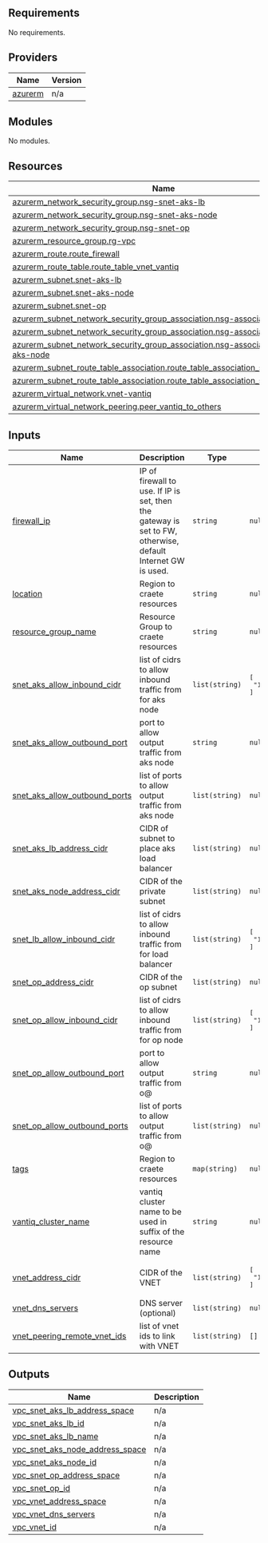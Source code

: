 ## Requirements

No requirements.

## Providers

| Name | Version |
|------|---------|
| <a name="provider_azurerm"></a> [azurerm](#provider\_azurerm) | n/a |

## Modules

No modules.

## Resources

| Name | Type |
|------|------|
| [azurerm_network_security_group.nsg-snet-aks-lb](https://registry.terraform.io/providers/hashicorp/azurerm/latest/docs/resources/network_security_group) | resource |
| [azurerm_network_security_group.nsg-snet-aks-node](https://registry.terraform.io/providers/hashicorp/azurerm/latest/docs/resources/network_security_group) | resource |
| [azurerm_network_security_group.nsg-snet-op](https://registry.terraform.io/providers/hashicorp/azurerm/latest/docs/resources/network_security_group) | resource |
| [azurerm_resource_group.rg-vpc](https://registry.terraform.io/providers/hashicorp/azurerm/latest/docs/resources/resource_group) | resource |
| [azurerm_route.route_firewall](https://registry.terraform.io/providers/hashicorp/azurerm/latest/docs/resources/route) | resource |
| [azurerm_route_table.route_table_vnet_vantiq](https://registry.terraform.io/providers/hashicorp/azurerm/latest/docs/resources/route_table) | resource |
| [azurerm_subnet.snet-aks-lb](https://registry.terraform.io/providers/hashicorp/azurerm/latest/docs/resources/subnet) | resource |
| [azurerm_subnet.snet-aks-node](https://registry.terraform.io/providers/hashicorp/azurerm/latest/docs/resources/subnet) | resource |
| [azurerm_subnet.snet-op](https://registry.terraform.io/providers/hashicorp/azurerm/latest/docs/resources/subnet) | resource |
| [azurerm_subnet_network_security_group_association.nsg-association-aks-lb](https://registry.terraform.io/providers/hashicorp/azurerm/latest/docs/resources/subnet_network_security_group_association) | resource |
| [azurerm_subnet_network_security_group_association.nsg-association-op](https://registry.terraform.io/providers/hashicorp/azurerm/latest/docs/resources/subnet_network_security_group_association) | resource |
| [azurerm_subnet_network_security_group_association.nsg-association-snet-aks-node](https://registry.terraform.io/providers/hashicorp/azurerm/latest/docs/resources/subnet_network_security_group_association) | resource |
| [azurerm_subnet_route_table_association.route_table_association_snet_aks_node](https://registry.terraform.io/providers/hashicorp/azurerm/latest/docs/resources/subnet_route_table_association) | resource |
| [azurerm_subnet_route_table_association.route_table_association_snet_op](https://registry.terraform.io/providers/hashicorp/azurerm/latest/docs/resources/subnet_route_table_association) | resource |
| [azurerm_virtual_network.vnet-vantiq](https://registry.terraform.io/providers/hashicorp/azurerm/latest/docs/resources/virtual_network) | resource |
| [azurerm_virtual_network_peering.peer_vantiq_to_others](https://registry.terraform.io/providers/hashicorp/azurerm/latest/docs/resources/virtual_network_peering) | resource |

## Inputs

| Name | Description | Type | Default | Required |
|------|-------------|------|---------|:--------:|
| <a name="input_firewall_ip"></a> [firewall\_ip](#input\_firewall\_ip) | IP of firewall to use. If IP is set, then the gateway is set to FW, otherwise, default Internet GW is used. | `string` | `null` | no |
| <a name="input_location"></a> [location](#input\_location) | Region to craete resources | `string` | `null` | no |
| <a name="input_resource_group_name"></a> [resource\_group\_name](#input\_resource\_group\_name) | Resource Group to craete resources | `string` | `null` | no |
| <a name="input_snet_aks_allow_inbound_cidr"></a> [snet\_aks\_allow\_inbound\_cidr](#input\_snet\_aks\_allow\_inbound\_cidr) | list of cidrs to allow inbound traffic from for aks node | `list(string)` | <pre>[<br>  "10.0.0.0/8"<br>]</pre> | no |
| <a name="input_snet_aks_allow_outbound_port"></a> [snet\_aks\_allow\_outbound\_port](#input\_snet\_aks\_allow\_outbound\_port) | port to allow output traffic from aks node | `string` | `null` | no |
| <a name="input_snet_aks_allow_outbound_ports"></a> [snet\_aks\_allow\_outbound\_ports](#input\_snet\_aks\_allow\_outbound\_ports) | list of ports to allow output traffic from aks node | `list(string)` | `null` | no |
| <a name="input_snet_aks_lb_address_cidr"></a> [snet\_aks\_lb\_address\_cidr](#input\_snet\_aks\_lb\_address\_cidr) | CIDR of subnet to place aks load balancer | `list(string)` | `null` | no |
| <a name="input_snet_aks_node_address_cidr"></a> [snet\_aks\_node\_address\_cidr](#input\_snet\_aks\_node\_address\_cidr) | CIDR of the private subnet | `list(string)` | `null` | no |
| <a name="input_snet_lb_allow_inbound_cidr"></a> [snet\_lb\_allow\_inbound\_cidr](#input\_snet\_lb\_allow\_inbound\_cidr) | list of cidrs to allow inbound traffic from for load balancer | `list(string)` | <pre>[<br>  "10.0.0.0/8"<br>]</pre> | no |
| <a name="input_snet_op_address_cidr"></a> [snet\_op\_address\_cidr](#input\_snet\_op\_address\_cidr) | CIDR of the op subnet | `list(string)` | `null` | no |
| <a name="input_snet_op_allow_inbound_cidr"></a> [snet\_op\_allow\_inbound\_cidr](#input\_snet\_op\_allow\_inbound\_cidr) | list of cidrs to allow inbound traffic from for op node | `list(string)` | <pre>[<br>  "10.0.0.0/8"<br>]</pre> | no |
| <a name="input_snet_op_allow_outbound_port"></a> [snet\_op\_allow\_outbound\_port](#input\_snet\_op\_allow\_outbound\_port) | port to allow output traffic from o@ | `string` | `null` | no |
| <a name="input_snet_op_allow_outbound_ports"></a> [snet\_op\_allow\_outbound\_ports](#input\_snet\_op\_allow\_outbound\_ports) | list of ports to allow output traffic from o@ | `list(string)` | `null` | no |
| <a name="input_tags"></a> [tags](#input\_tags) | Region to craete resources | `map(string)` | `null` | no |
| <a name="input_vantiq_cluster_name"></a> [vantiq\_cluster\_name](#input\_vantiq\_cluster\_name) | vantiq cluster name to be used in suffix of the resource name | `string` | `null` | no |
| <a name="input_vnet_address_cidr"></a> [vnet\_address\_cidr](#input\_vnet\_address\_cidr) | CIDR of the VNET | `list(string)` | <pre>[<br>  "10.0.0.0/8"<br>]</pre> | no |
| <a name="input_vnet_dns_servers"></a> [vnet\_dns\_servers](#input\_vnet\_dns\_servers) | DNS server (optional) | `list(string)` | `null` | no |
| <a name="input_vnet_peering_remote_vnet_ids"></a> [vnet\_peering\_remote\_vnet\_ids](#input\_vnet\_peering\_remote\_vnet\_ids) | list of vnet ids to link with VNET | `list(string)` | `[]` | no |

## Outputs

| Name | Description |
|------|-------------|
| <a name="output_vpc_snet_aks_lb_address_space"></a> [vpc\_snet\_aks\_lb\_address\_space](#output\_vpc\_snet\_aks\_lb\_address\_space) | n/a |
| <a name="output_vpc_snet_aks_lb_id"></a> [vpc\_snet\_aks\_lb\_id](#output\_vpc\_snet\_aks\_lb\_id) | n/a |
| <a name="output_vpc_snet_aks_lb_name"></a> [vpc\_snet\_aks\_lb\_name](#output\_vpc\_snet\_aks\_lb\_name) | n/a |
| <a name="output_vpc_snet_aks_node_address_space"></a> [vpc\_snet\_aks\_node\_address\_space](#output\_vpc\_snet\_aks\_node\_address\_space) | n/a |
| <a name="output_vpc_snet_aks_node_id"></a> [vpc\_snet\_aks\_node\_id](#output\_vpc\_snet\_aks\_node\_id) | n/a |
| <a name="output_vpc_snet_op_address_space"></a> [vpc\_snet\_op\_address\_space](#output\_vpc\_snet\_op\_address\_space) | n/a |
| <a name="output_vpc_snet_op_id"></a> [vpc\_snet\_op\_id](#output\_vpc\_snet\_op\_id) | n/a |
| <a name="output_vpc_vnet_address_space"></a> [vpc\_vnet\_address\_space](#output\_vpc\_vnet\_address\_space) | n/a |
| <a name="output_vpc_vnet_dns_servers"></a> [vpc\_vnet\_dns\_servers](#output\_vpc\_vnet\_dns\_servers) | n/a |
| <a name="output_vpc_vnet_id"></a> [vpc\_vnet\_id](#output\_vpc\_vnet\_id) | n/a |
